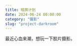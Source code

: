 ```yaml
---
title: 暗房计划
date: 2024-06-24 00:00:00
category: "摄影"
slug: "project-darkroom"
---
```


最近心血来潮，想玩一下胶片摄影。
